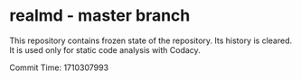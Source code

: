 # realmd - master branch

This repository contains frozen state of the repository.
Its history is cleared. It is used only for static code
analysis with Codacy.

Commit Time: 1710307993